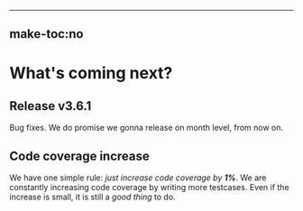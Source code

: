 -----
make-toc:no
-----
# What's coming next?

## Release v3.6.1

Bug fixes. We do promise we gonna release on month level, from now on.

## Code coverage increase

We have one simple rule: _just increase code coverage by **1%**_.
We are constantly increasing code coverage by writing more testcases.
Even if the increase is small, it is still a _good thing_ to do.